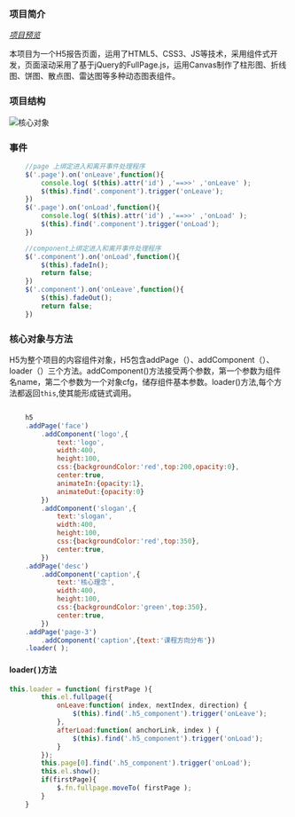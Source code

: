 ### 项目简介

[*项目预览*](http://www.huxiaofei.me/webApp)

本项目为一个H5报告页面，运用了HTML5、CSS3、JS等技术，采用组件式开发，页面滚动采用了基于jQuery的FullPage.js，运用Canvas制作了柱形图、折线图、饼图、散点图、雷达图等多种动态图表组件。

### 项目结构

![核心对象](http://imglf.nosdn.127.net/img/MklXTVZ2ekNiL0JqaHcvVlpGTk5rMDQyVGk1aXdRUE9uU0hDWnI2TzVmR2d1TWtBQkZTTVRRPT0.png?imageView&thumbnail=1680x0&quality=96&stripmeta=0&type=jpg)

### 事件

```javascript
    //page 上绑定进入和离开事件处理程序
    $('.page').on('onLeave',function(){
        console.log( $(this).attr('id') ,'==>>' ,'onLeave' );
        $(this).find('.component').trigger('onLeave');
    })
    $('.page').on('onLoad',function(){
        console.log( $(this).attr('id') ,'==>>' ,'onLoad' );
        $(this).find('.component').trigger('onLoad');
    })

    //component上绑定进入和离开事件处理程序
    $('.component').on('onLoad',function(){
        $(this).fadeIn();
        return false;
    })
    $('.component').on('onLeave',function(){
        $(this).fadeOut();
        return false;
    })
```

### 核心对象与方法

H5为整个项目的内容组件对象，H5包含addPage（）、addComponent（）、loader（）三个方法。addComponent()方法接受两个参数，第一个参数为组件名name，第二个参数为一个对象cfg，储存组件基本参数。loader()方法,每个方法都返回`this`,使其能形成链式调用。
```javascript

    h5
    .addPage('face')
        .addComponent('logo',{
            text:'logo',
            width:400,
            height:100,
            css:{backgroundColor:'red',top:200,opacity:0},
            center:true,
            animateIn:{opacity:1},
            animateOut:{opacity:0}
        })
        .addComponent('slogan',{
            text:'slogan',
            width:400,
            height:100,
            css:{backgroundColor:'red',top:350},
            center:true,
        })
    .addPage('desc')
        .addComponent('caption',{
            text:'核心理念',
            width:400,
            height:100,
            css:{backgroundColor:'green',top:350},
            center:true,
        })
    .addPage('page-3')
        .addComponent('caption',{text:'课程方向分布'})
    .loader( );
```
#### loader( )方法

```javascript
this.loader = function( firstPage ){
        this.el.fullpage({
            onLeave:function( index, nextIndex, direction) {
                $(this).find('.h5_component').trigger('onLeave');
            },
            afterLoad:function( anchorLink, index ) {
                $(this).find('.h5_component').trigger('onLoad');
            }
        });
        this.page[0].find('.h5_component').trigger('onLoad');
        this.el.show();
        if(firstPage){
            $.fn.fullpage.moveTo( firstPage );
        }
    }
```





